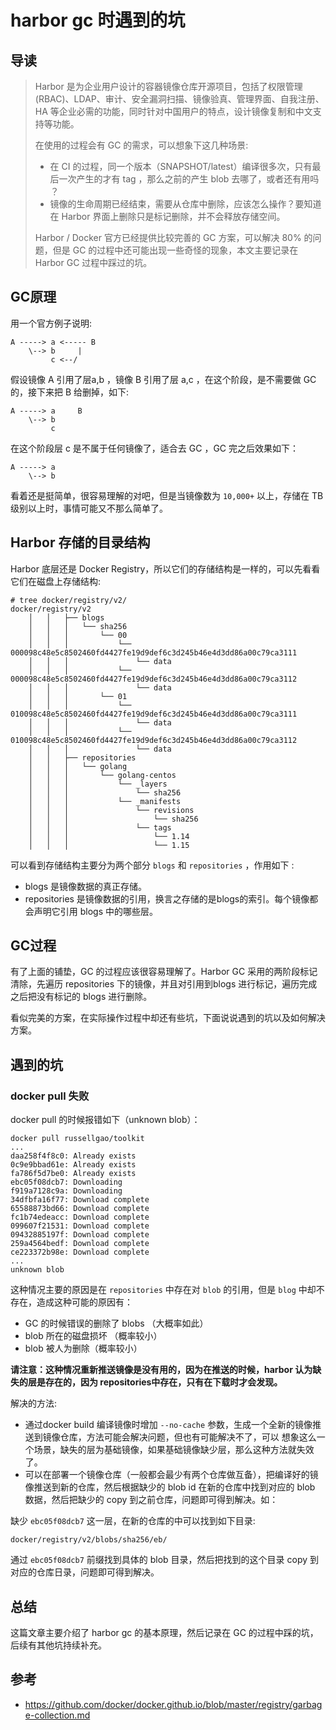 # harbor gc 时遇到的坑


## 导读
> Harbor 是为企业用户设计的容器镜像仓库开源项目，包括了权限管理(RBAC)、LDAP、审计、安全漏洞扫描、镜像验真、管理界面、自我注册、HA 等企业必需的功能，同时针对中国用户的特点，设计镜像复制和中文支持等功能。
> 
> 在使用的过程会有 GC 的需求，可以想象下这几种场景:
>
> - 在 CI 的过程，同一个版本（SNAPSHOT/latest）编译很多次，只有最后一次产生的才有 tag ，那么之前的产生 blob 去哪了，或者还有用吗 ？
> - 镜像的生命周期已经结束，需要从仓库中删除，应该怎么操作？要知道在 Harbor 界面上删除只是标记删除，并不会释放存储空间。
> 
> Harbor / Docker 官方已经提供比较完善的 GC 方案，可以解决 80% 的问题，但是 GC 的过程中还可能出现一些奇怪的现象，本文主要记录在 Harbor GC
>过程中踩过的坑。

## GC原理
用一个官方例子说明:

```
A -----> a <----- B
    \--> b     |
         c <--/
```

假设镜像 A 引用了层a,b ，镜像 B 引用了层 a,c ，在这个阶段，是不需要做 GC 的，接下来把 B 给删掉，如下: 

```
A -----> a     B
    \--> b
         c
```

在这个阶段层 c 是不属于任何镜像了，适合去 GC ，GC 完之后效果如下：

```
A -----> a
    \--> b
```

看着还是挺简单，很容易理解的对吧，但是当镜像数为 `10,000+` 以上，存储在 TB 级别以上时，事情可能又不那么简单了。

## Harbor 存储的目录结构
Harbor 底层还是 Docker Registry，所以它们的存储结构是一样的，可以先看看它们在磁盘上存储结构:

```
# tree docker/registry/v2/
docker/registry/v2
    │   │   ├── blogs
    │   │   │   └── sha256
    │   │   │       └── 00
    │   │   │           └── 000098c48e5c8502460fd4427fe19d9def6c3d245b46e4d3dd86a00c79ca3111
    │   │   │               └── data
    │   │   │           └── 000098c48e5c8502460fd4427fe19d9def6c3d245b46e4d3dd86a00c79ca3112
    │   │   │               └── data
    │   │   │       └── 01
    │   │   │           └── 010098c48e5c8502460fd4427fe19d9def6c3d245b46e4d3dd86a00c79ca3111
    │   │   │               └── data
    │   │   │           └── 010098c48e5c8502460fd4427fe19d9def6c3d245b46e4d3dd86a00c79ca3112
    │   │   │               └── data
    │   │   ├── repositories
    │   │   │   └── golang
    │   │   │       └── golang-centos
    │   │   │           └── _layers
    │   │   │               └── sha256
    │   │   │           └── _manifests
    │   │   │               └── revisions
    │   │   │                   └── sha256
    │   │   │               └── tags
    │   │   │                   └── 1.14
    │   │   │                   └── 1.15
```
可以看到存储结构主要分为两个部分 `blogs` 和 `repositories` ，作用如下 :

- blogs 是镜像数据的真正存储。
- repositories 是镜像数据的引用，换言之存储的是blogs的索引。每个镜像都会声明它引用 blogs 中的哪些层。

## GC过程
有了上面的铺垫，GC 的过程应该很容易理解了。Harbor GC 采用的两阶段标记清除，先遍历 repositories 下的镜像，并且对引用到blogs 
进行标记，遍历完成之后把没有标记的 blogs 进行删除。

看似完美的方案，在实际操作过程中却还有些坑，下面说说遇到的坑以及如何解决方案。

## 遇到的坑
### docker pull 失败
docker pull 的时候报错如下（unknown blob）：
```
docker pull russellgao/toolkit
...
daa258f4f8c0: Already exists 
0c9e9bbad61e: Already exists 
fa786f5d7be0: Already exists 
ebc05f08dcb7: Downloading 
f919a7128c9a: Downloading 
34dfbfa16f77: Download complete 
65588873bd66: Download complete 
fc1b74edeacc: Download complete 
099607f21531: Download complete 
09432885197f: Download complete 
259a4564bedf: Download complete 
ce223372b98e: Download complete 
...
unknown blob
```

这种情况主要的原因是在 `repositories` 中存在对 `blob` 的引用，但是 `blog` 中却不存在，造成这种可能的原因有：

- GC 的时候错误的删除了 blobs （大概率如此）
- blob 所在的磁盘损坏 （概率较小）
- blob 被人为删除（概率较小）

**请注意：这种情况重新推送镜像是没有用的，因为在推送的时候，harbor 认为缺失的层是存在的，因为 repositories中存在，只有在下载时才会发现。**

解决的方法:

- 通过docker build 编译镜像时增加 `--no-cache` 参数，生成一个全新的镜像推送到镜像仓库，方法可能会解决问题，但也有可能解决不了，可以
想象这么一个场景，缺失的层为基础镜像，如果基础镜像缺少层，那么这种方法就失效了。
- 可以在部署一个镜像仓库（一般都会最少有两个仓库做互备），把编译好的镜像推送到新的仓库，然后根据缺少的 blob id 在新的仓库中找到对应的 
blob 数据，然后把缺少的 copy 到之前仓库，问题即可得到解决。如：

缺少 `ebc05f08dcb7` 这一层，在新的仓库的中可以找到如下目录:

```
docker/registry/v2/blobs/sha256/eb/ 
```

通过 `ebc05f08dcb7` 前缀找到具体的 blob 目录，然后把找到的这个目录 copy 到对应的仓库日录，问题即可得到解决。

## 总结
这篇文章主要介绍了 harbor gc 的基本原理，然后记录在 GC 的过程中踩的坑，后续有其他坑持续补充。

## 参考
- https://github.com/docker/docker.github.io/blob/master/registry/garbage-collection.md


